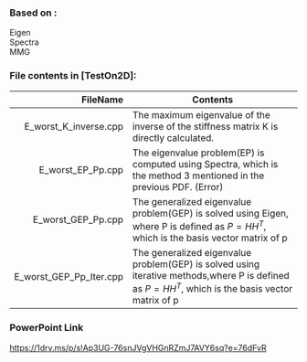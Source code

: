 ### Based on :
Eigen  
Spectra  
MMG  

### File contents in [TestOn2D]:
| FileName | Contents |
|-----:|-----------|
|E_worst_K_inverse.cpp  | The maximum eigenvalue of the inverse of the stiffness matrix K is directly calculated.|
|E_worst_EP_Pp.cpp      | The eigenvalue problem(EP) is computed using Spectra, which is the method 3 mentioned in the previous PDF. (Error) |
|E_worst_GEP_Pp.cpp     |The generalized eigenvalue problem(GEP) is solved using Eigen, where P is defined as $P=HH^T$, which is the basis vector matrix of p |
|E_worst_GEP_Pp_Iter.cpp|The generalized eigenvalue problem(GEP) is solved using iterative methods,where P is defined as $P=HH^T$, which is the basis vector matrix of p|

### PowerPoint Link
https://1drv.ms/p/s!Ap3UG-76snJVgVHGnRZmJ7AVY6sq?e=76dFvR